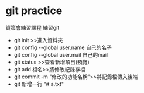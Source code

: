 # git practice
資策會練習課程
練習git

- git init >>進入資料夾
- git config --global user.name 自己的名子
- git config --global user.mail 自己的mail
- git status >>查看新增項目(預覽)
- git add 檔名>>將修改紀錄存檔
- git commit -m "修改的功能名稱">>將記錄檔傳入後端
- git 新增一行
"# a.txt" 
